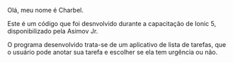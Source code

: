 Olá, meu nome é Charbel.

Este é um código que foi desnvolvido durante a capacitação de Ionic 5, disponibilizado pela Asimov Jr.

O programa desenvolvido trata-se de um aplicativo de lista de tarefas, que o usuário pode anotar sua tarefa e escolher se ela tem urgência ou não.